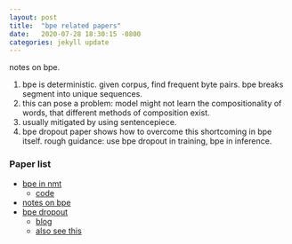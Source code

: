 ```yaml
---
layout: post
title:  "bpe related papers"
date:   2020-07-28 18:30:15 -0800
categories: jekyll update
---
```


notes on bpe.

1. bpe is deterministic. given corpus, find frequent byte pairs. bpe breaks segment into
unique sequences.
2. this can pose a problem: model might not learn the compositionality of words, that
different methods of composition exist.
3. usually mitigated by using sentencepiece.
4. bpe dropout paper shows how to overcome this shortcoming in bpe itself.
rough guidance: use bpe dropout in training, bpe in inference.


### Paper list
* [bpe in nmt](https://arxiv.org/pdf/1508.07909.pdf)
  * [code](https://github.com/rsennrich/subword-nmt)
* [notes on bpe](http://ethen8181.github.io/machine-learning/deep_learning/subword/bpe.html)
* [bpe dropout](https://arxiv.org/pdf/1910.13267.pdf)
  * [blog](https://jlibovicky.github.io/2019/11/07/MT-Weekly-BPE-dropout.html)
  * [also see this](https://www.groundai.com/project/bpe-dropout-simple-and-effective-subword-regularization/1)
